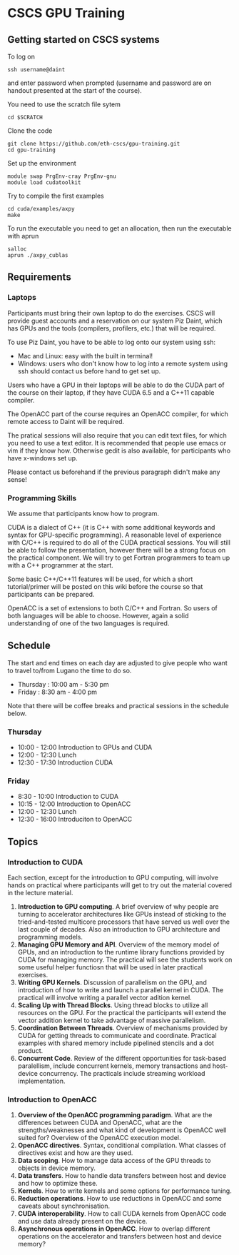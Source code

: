 # CSCS GPU Training

## Getting started on CSCS systems

To log on

    ssh username@daint
    
and enter password when prompted (username and password are on handout presented at the start of the course).

You need to use the scratch file sytem

    cd $SCRATCH

Clone the code

    git clone https://github.com/eth-cscs/gpu-training.git
    cd gpu-training

Set up the environment

    module swap PrgEnv-cray PrgEnv-gnu
    module load cudatoolkit

Try to compile the first examples

    cd cuda/examples/axpy
    make

To run the executable you need to get an allocation, then run the executable with aprun

    salloc
    aprun ./axpy_cublas

## Requirements

### Laptops
Participants must bring their own laptop to do the exercises. CSCS will provide guest accounts and a reservation on our system Piz Daint, which has GPUs and the tools (compilers, profilers, etc.) that will be required.

To use Piz Daint, you have to be able to log onto our system using ssh:
* Mac and Linux: easy with the built in terminal!
* Windows: users who don't know how to log into a remote system using ssh should contact us before hand to get set up.

Users who have a GPU in their laptops will be able to do the CUDA part of the course on their laptop, if they have CUDA 6.5 and a C++11 capable compiler.

The OpenACC part of the course requires an OpenACC compiler, for which remote access to Daint will be required.

The pratical sessions will also require that you can edit text files, for which you need to use a text editor. It is recommended that people use emacs or vim if they know how. Otherwise gedit is also available, for participants who have x-windows set up.

Please contact us beforehand if the previous paragraph didn't make any sense!

### Programming Skills
We assume that participants know how to program.

CUDA is a dialect of C++ (it is C++ with some additional keywords and syntax for GPU-specific programming). A reasonable level of experience with C/C++ is required to do all of the CUDA practical sessions. You will still be able to follow the presentation, however there will be a strong focus on the practical component. We will try to get Fortran programmers to team up with a C++ programmer at the start.

Some basic C++/C++11 features will be used, for which a short tutorial/primer will be posted on this wiki before the course so that participants can be prepared.

OpenACC is a set of extensions to both C/C++ and Fortran. So users of both languages will be able to choose. However, again a solid understanding of one of the two languages is required.

## Schedule

The start and end times on each day are adjusted to give people who want to travel to/from Lugano the time to do so.

- Thursday : 10:00 am - 5:30 pm
- Friday   :  8:30 am - 4:00 pm

Note that there will be coffee breaks and practical sessions in the schedule below.

### Thursday

- 10:00 - 12:00  Introduction to GPUs and CUDA
- 12:00 - 12:30  Lunch
- 12:30 - 17:30  Introduction CUDA

### Friday

-  8:30 - 10:00  Introduction to CUDA
- 10:15 - 12:00  Introduction to OpenACC
- 12:00 - 12:30  Lunch
- 12:30 - 16:00  Introduciton to OpenACC

## Topics

### Introduction to CUDA

Each section, except for the introduction to GPU computing, will involve hands on practical where participants will get to try out the material covered in the lecture material.

1. __Introduction to GPU computing__. A brief overview of why people are turning to accelerator architectures like GPUs instead of sticking to the tried-and-tested multicore processors that have served us well over the last couple of decades. Also an introduction to GPU architecture and programming models.
2. __Managing GPU Memory and API__. Overview of the memory model of GPUs, and an introduction to the runtime library functions provided by CUDA for managing memory. The practical will see the students work on some useful helper functiosn that will be used in later practical exercises.
3. __Writing GPU Kernels__. Discussion of parallelism on the GPU, and introduction of how to write and launch a parallel kernel in CUDA. The practical will involve writing a parallel vector adition kernel.
4. __Scaling Up with Thread Blocks__. Using thread blocks to utilize all resources on the GPU. For the practical the participants will extend the vector addition kernel to take advantage of massive parallelism.
5. __Coordination Between Threads__. Overview of mechanisms provided by CUDA for getting threads to communicate and coordinate. Practical examples with shared memory include pipelined stencils and a dot product.
6. __Concurrent Code__. Review of the different opportunities for task-based paralellism, include concurrent kernels, memory transactions and host-device concurrency. The practicals include streaming workload implementation.


### Introduction to OpenACC

1. __Overview of the OpenACC programming paradigm__. What are the differences between CUDA and OpenACC, what are the strengths/weaknesses and what kind of development is OpenACC well suited for? Overview of the OpenACC execution model.
2. __OpenACC directives__. Syntax, conditional compilation. What classes of directives exist and how are they used.
3. __Data scoping__. How to manage data access of the GPU threads to objects in device memory.
4. __Data transfers__. How to handle data transfers between host and device and how to optimize these.
5. __Kernels__. How to write kernels and some options for performance tuning.
6. __Reduction operations__. How to use reductions in OpenACC and some caveats about synchronisation. 
7. __CUDA interoperability__. How to call CUDA kernels from OpenACC code and use data already present on the device.
8. __Asynchronous operations in OpenACC__. How to overlap different operations on the accelerator and transfers between host and device memory? 
